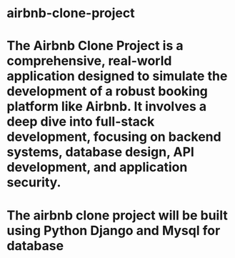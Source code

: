 # airbnb-clone-project
# The Airbnb Clone Project is a comprehensive, real-world application designed to simulate the development of a robust booking platform like Airbnb. It involves a deep dive into full-stack development, focusing on backend systems, database design, API development, and application security. 
# The airbnb clone project will be built using Python Django and Mysql for database